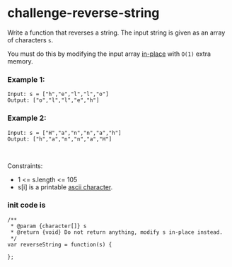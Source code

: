# challenge-reverse-string

Write a function that reverses a string. The input string is given as an array of characters `s`.

You must do this by modifying the input array [in-place](https://en.wikipedia.org/wiki/In-place_algorithm) with `O(1)` extra memory.


### Example 1:
```
Input: s = ["h","e","l","l","o"]
Output: ["o","l","l","e","h"]
```

### Example 2:
```
Input: s = ["H","a","n","n","a","h"]
Output: ["h","a","n","n","a","H"]
```
 
<br />

Constraints:
- 1 <= s.length <= 105
- s[i] is a printable [ascii character](https://en.wikipedia.org/wiki/ASCII#Printable_characters).



### init code is
```
/**
 * @param {character[]} s
 * @return {void} Do not return anything, modify s in-place instead.
 */
var reverseString = function(s) {
    
};
```